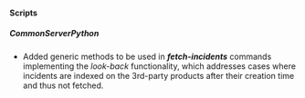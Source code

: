 #### Scripts
##### CommonServerPython
- Added generic methods to be used in ***fetch-incidents*** commands implementing the *look-back* functionality, which addresses cases where incidents are indexed on the 3rd-party products after their creation time and thus not fetched.
